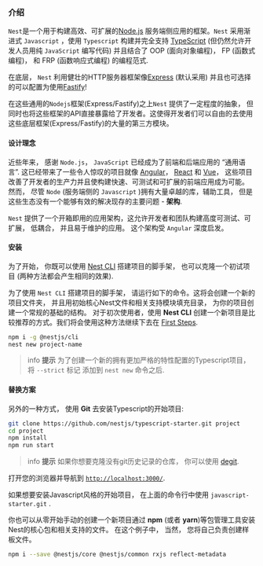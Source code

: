 ### 介绍

`Nest`是一个用于构建高效、可扩展的[Node.js](https://nodejs.org/) 服务端侧应用的框架。`Nest` 采用渐进式 `Javascript` ，使用 `Typescript` 构建并完全支持 [TypeScript](http://www.typescriptlang.org/) (但仍然允许开发人员用纯 `JavaScript` 编写代码) 并且结合了 OOP (面向对象编程)， FP (函数式编程)， 和 FRP (函数响应式编程) 的编程范式.

在底层， `Nest` 利用健壮的HTTP服务器框架像[Express](https://expressjs.com/) (默认采用) 并且也可选择的可以配置为使用[Fastify](https://github.com/fastify/fastify)!

在这些通用的`Nodejs`框架(Express/Fastify)之上`Nest` 提供了一定程度的抽象， 但同时也将这些框架的API直接暴露给了开发者。这使得开发者们可以自由的去使用这些底层框架(Express/Fastify)的大量的第三方模块。

#### 设计理念

近些年来， 感谢 `Node.js`， `JavaScript` 已经成为了前端和后端应用的 “通用语言”. 这已经带来了一些令人惊叹的项目就像 [Angular](https://angular.io/)， [React](https://github.com/facebook/react) 和 [Vue](https://github.com/vuejs/vue)， 这些项目改善了开发者的生产力并且使构建快速、可测试和可扩展的前端应用成为可能。 然而， 尽管 `Node` (服务端侧的 `Javascript` )拥有大量卓越的库，辅助工具， 但是这些生态没有一个能够有效的解决现存的主要问题 - **架构**.

`Nest` 提供了一个开箱即用的应用架构，这允许开发者和团队构建高度可测试、可扩展， 低耦合， 并且易于维护的应用。 这个架构受 `Angular` 深度启发。

#### 安装

为了开始， 你既可以使用 [Nest CLI](/cli/overview) 搭建项目的脚手架， 也可以克隆一个初试项目 (两种方法都会产生相同的效果).

为了使用 `Nest CLI` 搭建项目的脚手架， 请运行如下的命令。这将会创建一个新的项目文件夹， 并且用初始核心Nest文件和相关支持模块填充目录， 为你的项目创建一个常规的基础的结构。 对于初次使用者，使用 **Nest CLI** 创建一个新项目是比较推荐的方式。我们将会使用这种方法继续下去在 [First Steps](first-steps).

```bash
npm i -g @nestjs/cli
nest new project-name
```

> info **提示**  为了创建一个新的拥有更加严格的特性配置的Typescript项目， 将 `--strict` 标记 添加到 `nest new` 命令之后.

#### 替换方案

另外的一种方式， 使用 **Git** 去安装Typescript的开始项目:

```bash
git clone https://github.com/nestjs/typescript-starter.git project
cd project
npm install
npm run start
```

> info **提示** 如果你想要克隆没有git历史记录的仓库， 你可以使用 [degit](https://github.com/Rich-Harris/degit).

打开您的浏览器并导航到 [`http://localhost:3000/`](http://localhost:3000/).

如果想要安装Javascript风格的开始项目， 在上面的命令行中使用 `javascript-starter.git` .

你也可以从零开始手动的创建一个新项目通过 **npm** (或者 **yarn**)等包管理工具安装Nest的核心包和相关支持的文件。 在这个例子中， 当然， 您将自己负责创建样板文件。

```bash
npm i --save @nestjs/core @nestjs/common rxjs reflect-metadata
```
